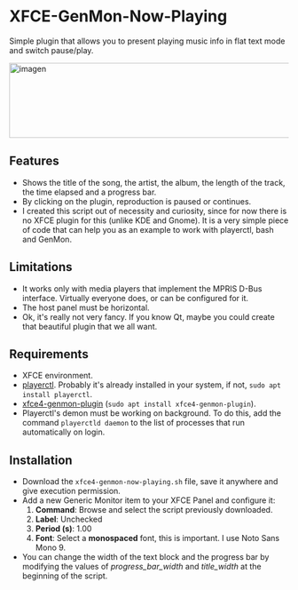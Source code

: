 # XFCE-GenMon-Now-Playing
Simple plugin that allows you to present playing music info in flat text mode and switch pause/play.

<img width="1001" height="135" alt="imagen" src="https://github.com/user-attachments/assets/bd92e27f-f47d-418d-82dd-b01d44742b45" />

## Features

- Shows the title of the song, the artist, the album, the length of the track, the time elapsed and a progress bar.
- By clicking on the plugin, reproduction is paused or continues.
- I created this script out of necessity and curiosity, since for now there is no XFCE plugin for this (unlike KDE and Gnome). It is a very simple piece of code that can help you as an example to work with playerctl, bash and GenMon.

## Limitations

- It works only with media players that implement the MPRIS D-Bus interface. Virtually everyone does, or can be configured for it.
- The host panel must be horizontal.
- Ok, it's really not very fancy. If you know Qt, maybe you could create that beautiful plugin that we all want.

## Requirements

- XFCE environment.
- [playerctl](https://github.com/altdesktop/playerctl). Probably it's already installed in your system, if not, `sudo apt install playerctl`.
- [xfce4-genmon-plugin](https://docs.xfce.org/panel-plugins/xfce4-genmon-plugin/start) (`sudo apt install xfce4-genmon-plugin`).
- Playerctl's demon must be working on background. To do this, add the command `playerctld daemon` to the list of processes that run automatically on login.

## Installation

- Download the `xfce4-genmon-now-playing.sh` file, save it anywhere and give execution permission. 
- Add a new Generic Monitor item to your XFCE Panel and configure it:
    1. **Command**: Browse and select the script previously downloaded.
    2. **Label**: Unchecked
    3. **Period (s)**: 1.00
    4. **Font**: Select a **monospaced** font, this is important. I use Noto Sans Mono 9.
- You can change the width of the text block and the progress bar by modifying the values of *progress_bar_width* and *title_width* at the beginning of the script.

